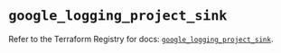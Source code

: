 # `google_logging_project_sink`

Refer to the Terraform Registry for docs: [`google_logging_project_sink`](https://registry.terraform.io/providers/hashicorp/google/6.42.0/docs/resources/logging_project_sink).
